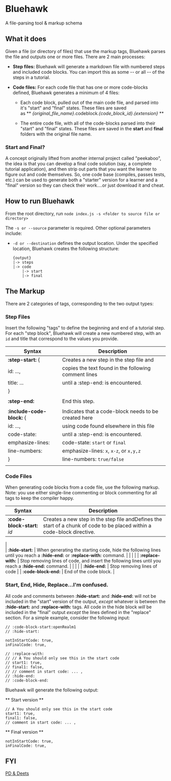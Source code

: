 # Bluehawk
A file-parsing tool & markup schema

## What it does
Given a file (or directory of files) that use the markup tags, Bluehawk parses 
the file and outputs one or more files. There are 2 main processes:

- **Step files:** Bluehawk will generate a markdown file with numbered steps and 
  included code blocks. You can import this as some -- or all -- of the steps
  in a tutorial.

- **Code files:** For each code file that has one or more code-blocks defined, 
   Bluehawk generates a minimum of 4 files: 
   
   - Each code block, pulled out of the main code file, and parsed into it's 
     "start" and "final" states. These files are saved  
     as ** *{original_file_name}*.codeblock.*{code_block_id}*.*{extension}* **

   - The entire code file, with all of the code-blocks parsed into their 
     "start" and "final" states. These files are saved in the **start** and 
     **final** folders with the original file name.

### Start and Final?

A concept originally lifted from another internal project called "peekaboo", 
the idea is that you can develop a final code solution (say, a complete tutorial 
application), and then strip out parts that you want the learner to figure out 
and code themselves. So, one code base (compiles, passes tests, etc.) can be used 
to generate both a "starter" version for a learner and a "final" version so they 
can check their work....or just download it and cheat.

## How to run Bluehawk

From the root directory, run 
`node index.js -s <folder to source file or directory>`

The `-s or --source` parameter is required. Other optional parameters include:

- `-d or --destination` defines the output location. Under the specified location, 
  Bluehawk creates the following structure:

  ```
  {output}
  |-> steps
  |-> code
      |-> start
      |-> final
  ```

## The Markup

There are 2 categories of tags, corresponding to the two output types:

### Step Files
Insert the following "tags" to define the beginning and end of a tutorial step. 
For each "step block", Bluehawk will create a new numbered step, with an `id` and 
title that correspond to the values you provide. 

| Syntax                 | Description                                          |
|------------------------|------------------------------------------------------|
| **:step-start:** {         | Creates a new step in the step file and              |
| id: ...,               | copies the text found in the following comment lines |
| title: ...             | until a :step-end: is encountered.                   |
| }                      |                                                      |
| | |
| **:step-end:**         | End this step.                                       |
| | | 
| **:include-code-block:** { | Indicates that a code-block needs to be created here |
| id: ...,               | using code found elsewhere in this file              |
| code-state:            | until a :step-end: is encountered.                   |
| emphasize-lines:       | code-state: `start` or `final`                       |
| line-numbers:          | emphasize-lines: `x`, `x-z`, or `x,y,z`              |
| }                      | line-numbers: `true/false`                           |
|                        |                                                      |

### Code Files
When generating code blocks from a code file, use the following markup. Note: you
use either single-line commenting or block commenting for all tags to keep the 
compiler happy.

| Syntax                      | Description                                                                                                                  |
|-----------------------------|------------------------------------------------------------------------------------------------------------------------------|
| **:code-block-start:** *id* | Creates a new step in the step file andDefines the start of a chunk of code to be placed within a  code-block directive.     |                                                                                                                            |
|                        
| **:hide-start:**            | When generating the starting code, hide the following lines until you reach a  **:hide-end:** or **:replace-with:** command. |
|                             |                                                                                                                              |
| **:replace-with:**          | Stop removing lines of code, and insert the following lines until you reach a **:hide-end:** command.                        |
|                             |                                                                                                                              |
| **:hide-end:**              | Stop removing lines of code                                                                                                  |
| **:code-block-end:**        | End of the code block.                                                                                                       |

### Start, End, Hide, Replace...I'm confused.
All code and comments between **:hide-start:** and **:hide-end:** will not be 
included in the "start" version of the output, *except* whatever is between the 
**:hide-start:** and **:replace-with:** tags. All code in the hide block 
*will* be included in the "final" output *except* the lines defined in the 
"replace" section. For a simple example, consider the following input:

```
// :code-block-start:openRealm1
// :hide-start:

notInStartCode: true,
inFinalCode: true,

// :replace-with: 
// // A You should only see this in the start code
// start1: true,
// final1: false,
// // comment in start code: ... ,
// :hide-end:
// :code-block-end:
```

Bluehawk will generate the following output:

** Start version **
```
// A You should only see this in the start code
start1: true,
final1: false,
// comment in start code: ... ,
```
** Final version **
```
notInStartCode: true,
inFinalCode: true,
```

## FYI
[PD & Deets](https://docs.google.com/document/d/12PnbCABQanA7ps6izhVvR9Zgc5aVhTKplgaexaHbjco/edit)